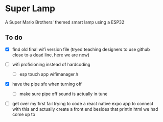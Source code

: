 # Super Lamp
A Super Mario Brothers' themed smart lamp using a ESP32

## To do
- [X] find old final wifi version file (tryed teaching designers to use github close to a dead line, here we are now)
- [ ] wifi profisioning instead of hardcoding
    - [ ] esp touch app wifimanager.h
- [X] have the pipe sfx when turning off
    - [ ] make sure pipe off sound is actually in tune
- [ ] get over my first fail trying to code a react native expo app to connect with this and actually create a front end besides that println html we had come up to

